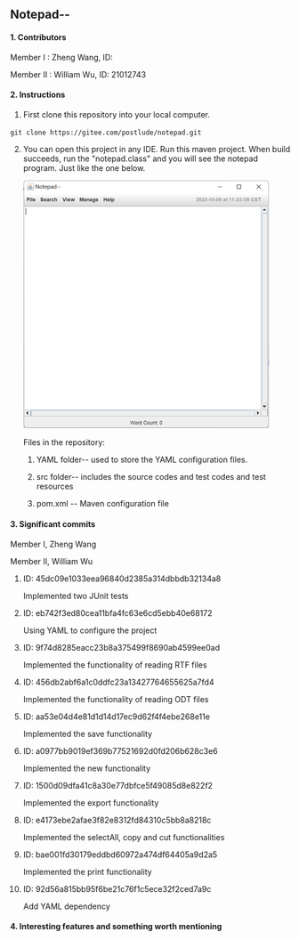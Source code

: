 ## Notepad--

<!--159.251 - Software Design and Construction-->

<!--Assignment 1 - 2022-->

<!--Using Java to make a text editor!-->

#### 1. Contributors

Member I : Zheng Wang, ID:

Member II : William Wu, ID: 21012743

#### 2. Instructions

1. First clone this repository into your local computer.

`git clone https://gitee.com/postlude/notepad.git`

2. You can open this project in any IDE. Run this maven project. When build succeeds, run the "notepad.class" and you will see the notepad program. Just like the one below.

   <img src="readme.assets\image-20221008112323912.png" alt="image-20221008112323912" style="zoom:50%;" />

   Files in the repository:

   1. YAML folder-- used to store the YAML configuration files.

   2. src folder-- includes the source codes and test codes and test resources

   3. pom.xml -- Maven configuration file


#### 3. Significant commits

Member I, Zheng Wang









Member II, William Wu

1. ID: 45dc09e1033eea96840d2385a314dbbdb32134a8

   Implemented two JUnit tests

2. ID: eb742f3ed80cea11bfa4fc63e6cd5ebb40e68172

   Using YAML to configure the project

3. ID: 9f74d8285eacc23b8a375499f8690ab4599ee0ad

   Implemented the functionality of reading RTF files

4. ID: 456db2abf6a1c0ddfc23a13427764655625a7fd4

   Implemented the functionality of reading ODT files

5. ID: aa53e04d4e81d1d14d17ec9d62f4f4ebe268e11e

   Implemented the save functionality

6. ID: a0977bb9019ef369b77521692d0fd206b628c3e6

   Implemented the new functionality

7. ID: 1500d09dfa41c8a30e77dbfce5f49085d8e822f2

   Implemented the export functionality

8. ID: e4173ebe2afae3f82e8312fd84310c5bb8a8218c

   Implemented the selectAll, copy and cut functionalities

9. ID: bae001fd30179eddbd60972a474df64405a9d2a5

   Implemented the print functionality

10. ID: 92d56a815bb95f6be21c76f1c5ece32f2ced7a9c

    Add YAML dependency



#### 4. Interesting features and something worth mentioning